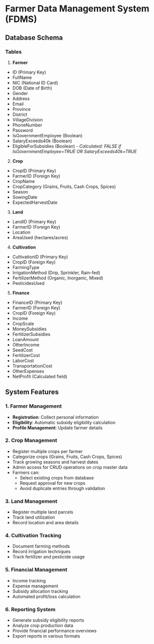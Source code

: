 # Farmer Data Management System (FDMS)

## Database Schema

### Tables

1. **Farmer**
  - ID (Primary Key)
  - FullName
  - NIC (National ID Card)
  - DOB (Date of Birth)
  - Gender
  - Address
  - Email
  - Province
  - District
  - VillageDivision
  - PhoneNumber
  - Password
  - IsGovernmentEmployee (Boolean)
  - SalaryExceeds40k (Boolean)
  - EligibleForSubsidies (Boolean) - *Calculated: FALSE if IsGovernmentEmployee=TRUE OR SalaryExceeds40k=TRUE*

2. **Crop**
  - CropID (Primary Key)
  - FarmerID (Foreign Key)
  - CropName
  - CropCategory (Grains, Fruits, Cash Crops, Spices)
  - Season
  - SowingDate
  - ExpectedHarvestDate

3. **Land**
  - LandID (Primary Key)
  - FarmerID (Foreign Key)
  - Location
  - AreaUsed (hectares/acres)

4. **Cultivation**
  - CultivationID (Primary Key)
  - CropID (Foreign Key)
  - FarmingType
  - IrrigationMethod (Drip, Sprinkler, Rain-fed)
  - FertilizerMethod (Organic, Inorganic, Mixed)
  - PesticidesUsed

5. **Finance**
  - FinanceID (Primary Key)
  - FarmerID (Foreign Key)
  - CropID (Foreign Key)
  - Income
  - CropScale
  - MoneySubsidies
  - FertilizerSubsidies
  - LoanAmount
  - OtherIncome
  - SeedCost
  - FertilizerCost
  - LaborCost
  - TransportationCost
  - OtherExpenses
  - NetProfit (Calculated field)

## System Features

### 1. Farmer Management
- **Registration**: Collect personal information
- **Eligibility**: Automatic subsidy eligibility calculation
- **Profile Management**: Update farmer details

### 2. Crop Management
- Register multiple crops per farmer
- Categorize crops (Grains, Fruits, Cash Crops, Spices)
- Track growing seasons and harvest dates
- Admin access for CRUD operations on crop master data
- Farmers can:
  - Select existing crops from database
  - Request approval for new crops
  - Avoid duplicate entries through validation

### 3. Land Management
- Register multiple land parcels
- Track land utilization
- Record location and area details

### 4. Cultivation Tracking
- Document farming methods
- Record irrigation techniques
- Track fertilizer and pesticide usage

### 5. Financial Management
- Income tracking
- Expense management
- Subsidy allocation tracking
- Automated profit/loss calculation

### 6. Reporting System
- Generate subsidy eligibility reports
- Analyze crop production data
- Provide financial performance overviews
- Export reports in various formats
